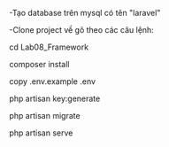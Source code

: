 -Tạo database trên mysql có tên "laravel"

-Clone project về gõ theo các câu lệnh:

cd Lab08_Framework

composer install

copy .env.example .env

php artisan key:generate

php artisan migrate

php artisan serve
